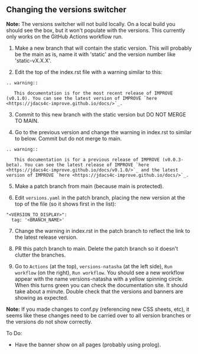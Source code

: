 ## Changing the versions switcher

**Note:** The versions switcher will not build locally. On a local build you should see the box, but it won't populate with the versions. This currently only works on the GitHub Actions workflow run.

1) Make a new branch that will contain the static version. This will probably be the main as is, name it with 'static' and the version number like 'static-vX.X.X'.

2) Edit the top of the index.rst file with a warning similar to this:

```
.. warning::

   This documentation is for the most recent release of IMPROVE (v0.1.0). You can see the latest version of IMPROVE `here <https://jdacs4c-improve.github.io/docs/>`_.
```

3) Commit to this new branch with the static version but DO NOT MERGE TO MAIN.

4) Go to the previous version and change the warning in index.rst to similar to below. Commit but do not merge to main.

```
.. warning::

   This documentation is for a previous release of IMPROVE (v0.0.3-beta). You can see the latest release of IMPROVE `here <https://jdacs4c-improve.github.io/docs/v0.1.0/>`_ and the latest version of IMPROVE `here <https://jdacs4c-improve.github.io/docs/>`_. 
```

5) Make a patch branch from main (because main is protected).

6) Edit `versions.yaml` in the patch branch, placing the new version at the top of the file (so it shows first in the list):

```
"<VERSION_TO_DISPLAY>":
  tag: '<BRANCH_NAME>' 
```

7) Change the warning in index.rst in the patch branch to reflect the link to the latest release version.


8) PR this patch branch to main. Delete the patch branch so it doesn't clutter the branches.


9) Go to `Actions` (at the top), `versions-natasha` (at the left side), `Run workflow` (on the right), `Run workflow`. You should see a new workflow appear with the name versions-natasha with a yellow spinning circle. When this turns green you can check the documentation site. It should take about a minute. Double check that the versions and banners are showing as expected.


**Note:** If you made changes to conf.py (referencing new CSS sheets, etc), it seems like these changes need to be carried over to all version branches or the versions do not show correctly.


To Do:
- Have the banner show on all pages (probably using prolog).
